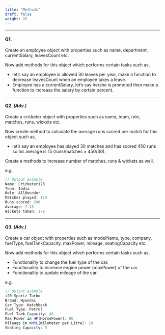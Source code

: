 ```yaml
---
title: "Methods"
draft: false
weight: 26
---
```


---

#### Q1.

Create an employee object with properties such as name, department, currentSalary, leavesCount etc. 

Now add methods for this object which performs certain tasks such as,

- let’s say an employee is allowed 30 leaves per year, make a function to decrease leavesCount when an employee takes a leave.
- Employee has a currentSalary, let’s say he/she is promoted then make a function to increase the salary by certain percent.

---

#### Q2. _(Adv.)_

Create a cricketer object with properties such as name, team, role, matches, runs, wickets etc. 

Now create method to calculate the average runs scored per match for this object such as,

- let’s say an employee has played 30 matches and has scored 450 runs so his average is 15 (runs/matches = 450/30).

Create a methods to increase number of matches, runs & wickets as well.

e.g.

```jsx
// Output example
Name: Cricketer123
Team: India
Role: AllRounder
Matches played: 124
Runs scored: 890
Average: 7.18
Wickets taken: 178
```

---

#### Q3. _(Adv.)_

Create a car object with properties such as modelName, type, company, fuelType, fuelTankCapacity, maxPower, mileage, seatingCapacity etc.

Now add methods for this object which performs certain tasks such as,

- Functionality to change the fuel type of the car.
- Functionality to increase engine power (maxPower) of the car.
- Functionality to update mileage of the car.

e.g.

```jsx
// Output example
i20 Sportz Turbo
Brand: Hyundai
Car Type: Hatchback
Fuel Type: Petrol
Fuel Tank Capacity: 40
Max Power in HP(HorsePower): 90
Mileage in KMPL(KiloMeter per Litre): 20
Seating Capacity: 5
```